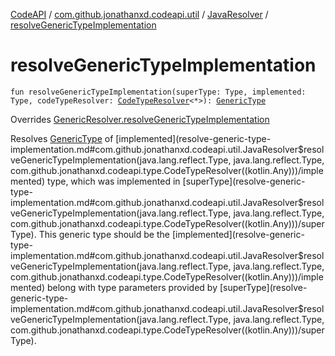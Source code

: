 [CodeAPI](../../index.md) / [com.github.jonathanxd.codeapi.util](../index.md) / [JavaResolver](index.md) / [resolveGenericTypeImplementation](.)

# resolveGenericTypeImplementation

`fun resolveGenericTypeImplementation(superType: Type, implemented: Type, codeTypeResolver: `[`CodeTypeResolver`](../../com.github.jonathanxd.codeapi.type/-code-type-resolver/index.md)`<*>): `[`GenericType`](../../com.github.jonathanxd.codeapi.type/-generic-type/index.md)

Overrides [GenericResolver.resolveGenericTypeImplementation](../-generic-resolver/resolve-generic-type-implementation.md)

Resolves [GenericType](../../com.github.jonathanxd.codeapi.type/-generic-type/index.md) of [implemented](resolve-generic-type-implementation.md#com.github.jonathanxd.codeapi.util.JavaResolver$resolveGenericTypeImplementation(java.lang.reflect.Type, java.lang.reflect.Type, com.github.jonathanxd.codeapi.type.CodeTypeResolver((kotlin.Any)))/implemented) type, which was implemented in [superType](resolve-generic-type-implementation.md#com.github.jonathanxd.codeapi.util.JavaResolver$resolveGenericTypeImplementation(java.lang.reflect.Type, java.lang.reflect.Type, com.github.jonathanxd.codeapi.type.CodeTypeResolver((kotlin.Any)))/superType). This generic type
should be the [implemented](resolve-generic-type-implementation.md#com.github.jonathanxd.codeapi.util.JavaResolver$resolveGenericTypeImplementation(java.lang.reflect.Type, java.lang.reflect.Type, com.github.jonathanxd.codeapi.type.CodeTypeResolver((kotlin.Any)))/implemented) belong with type parameters provided by [superType](resolve-generic-type-implementation.md#com.github.jonathanxd.codeapi.util.JavaResolver$resolveGenericTypeImplementation(java.lang.reflect.Type, java.lang.reflect.Type, com.github.jonathanxd.codeapi.type.CodeTypeResolver((kotlin.Any)))/superType).

